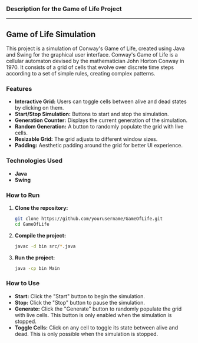 ### Description for the Game of Life Project

---

## Game of Life Simulation

This project is a simulation of Conway's Game of Life, created using Java and Swing for the graphical user interface. Conway's Game of Life is a cellular automaton devised by the mathematician John Horton Conway in 1970. It consists of a grid of cells that evolve over discrete time steps according to a set of simple rules, creating complex patterns.

### Features

- **Interactive Grid:** Users can toggle cells between alive and dead states by clicking on them.
- **Start/Stop Simulation:** Buttons to start and stop the simulation.
- **Generation Counter:** Displays the current generation of the simulation.
- **Random Generation:** A button to randomly populate the grid with live cells.
- **Resizable Grid:** The grid adjusts to different window sizes.
- **Padding:** Aesthetic padding around the grid for better UI experience.

### Technologies Used

- **Java**
- **Swing**

### How to Run

1. **Clone the repository:**
    ```bash
    git clone https://github.com/yourusername/GameOfLife.git
    cd GameOfLife
    ```

2. **Compile the project:**
    ```bash
    javac -d bin src/*.java
    ```

3. **Run the project:**
    ```bash
    java -cp bin Main
    ```

### How to Use

- **Start:** Click the "Start" button to begin the simulation.
- **Stop:** Click the "Stop" button to pause the simulation.
- **Generate:** Click the "Generate" button to randomly populate the grid with live cells. This button is only enabled when the simulation is stopped.
- **Toggle Cells:** Click on any cell to toggle its state between alive and dead. This is only possible when the simulation is stopped.
